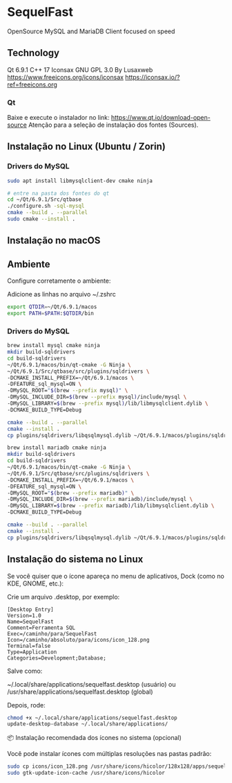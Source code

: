 # SequelFast
OpenSource MySQL and MariaDB Client focused on speed



## Technology

Qt 6.9.1
C++ 17
Iconsax
GNU GPL 3.0
By Lusaxweb
https://www.freeicons.org/icons/iconsax
https://iconsax.io/?ref=freeicons.org

### Qt

Baixe e execute o instalador no link: https://www.qt.io/download-open-source
Atenção para a seleção de instalação dos fontes (Sources).

## Instalação no Linux (Ubuntu / Zorin)

### Drivers do MySQL

```bash
sudo apt install libmysqlclient-dev cmake ninja

# entre na pasta dos fontes do qt
cd ~/Qt/6.9.1/Src/qtbase
./configure.sh -sql-mysql
cmake --build . --parallel
sudo cmake --install .
```

## Instalação no macOS

## Ambiente

Configure corretamente o ambiente:

Adicione as linhas no arquivo ~/.zshrc

```bash
export QTDIR=~/Qt/6.9.1/macos
export PATH=$PATH:$QTDIR/bin
```

### Drivers do MySQL

<!-- ```bash
brew install mysql cmake ninja
brew --prefix mysql
# entre na pasta dos fontes do qt
cd ~/Qt/6.9.1/Src
./configure -debug-and-release -sql-mysql  -- -DMySQL_ROOT=$(brew --prefix mysql)/
cmake --build . --parallel
sudo cmake --install .
```
 -->

```bash
brew install mysql cmake ninja
mkdir build-sqldrivers
cd build-sqldrivers
~/Qt/6.9.1/macos/bin/qt-cmake -G Ninja \
~/Qt/6.9.1/Src/qtbase/src/plugins/sqldrivers \
-DCMAKE_INSTALL_PREFIX=~/Qt/6.9.1/macos \
-DFEATURE_sql_mysql=ON \
-DMySQL_ROOT="$(brew --prefix mysql)" \
-DMySQL_INCLUDE_DIR=$(brew --prefix mysql)/include/mysql \
-DMySQL_LIBRARY=$(brew --prefix mysql)/lib/libmysqlclient.dylib \
-DCMAKE_BUILD_TYPE=Debug

cmake --build . --parallel
cmake --install .
cp plugins/sqldrivers/libqsqlmysql.dylib ~/Qt/6.9.1/macos/plugins/sqldrivers/
```


```bash
brew install mariadb cmake ninja
mkdir build-sqldrivers
cd build-sqldrivers
~/Qt/6.9.1/macos/bin/qt-cmake -G Ninja \
~/Qt/6.9.1/Src/qtbase/src/plugins/sqldrivers \
-DCMAKE_INSTALL_PREFIX=~/Qt/6.9.1/macos \
-DFEATURE_sql_mysql=ON \
-DMySQL_ROOT="$(brew --prefix mariadb)" \
-DMySQL_INCLUDE_DIR=$(brew --prefix mariadb)/include/mysql \
-DMySQL_LIBRARY=$(brew --prefix mariadb)/lib/libmysqlclient.dylib \
-DCMAKE_BUILD_TYPE=Debug

cmake --build . --parallel
cmake --install .
cp plugins/sqldrivers/libqsqlmysql.dylib ~/Qt/6.9.1/macos/plugins/sqldrivers/
```


## Instalação do sistema no Linux

Se você quiser que o ícone apareça no menu de aplicativos, Dock (como no KDE, GNOME, etc.):

Crie um arquivo .desktop, por exemplo:
```
[Desktop Entry]
Version=1.0
Name=SequelFast
Comment=Ferramenta SQL
Exec=/caminho/para/SequelFast
Icon=/caminho/absoluto/para/icons/icon_128.png
Terminal=false
Type=Application
Categories=Development;Database;
```

Salve como:

~/.local/share/applications/sequelfast.desktop (usuário)
ou /usr/share/applications/sequelfast.desktop (global)

Depois, rode:

```bash
chmod +x ~/.local/share/applications/sequelfast.desktop
update-desktop-database ~/.local/share/applications/
```

📦 Instalação recomendada dos ícones no sistema (opcional)

Você pode instalar ícones com múltiplas resoluções nas pastas padrão:

```bash
sudo cp icons/icon_128.png /usr/share/icons/hicolor/128x128/apps/sequelfast.png
sudo gtk-update-icon-cache /usr/share/icons/hicolor
```



